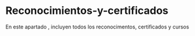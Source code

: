 # Reconocimientos-y-certificados
En este apartado , incluyen todos los reconocimentos, certificados y cursos 
